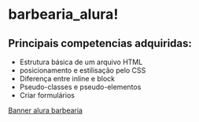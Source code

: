 # barbearia_alura!


<h2> Principais competencias adquiridas: </h2>

<ul>
<li> Estrutura básica de um arquivo HTML 
<li> posicionamento e estilisação pelo CSS 
<li> Diferença entre inline e block
<li> Pseudo-classes e pseudo-elementos
<li> Criar formulários
</ul>

[Banner alura barbearia](https://user-images.githubusercontent.com/120425762/208085841-9f933e29-8941-40ca-bbd5-60dcbece7dad.png)
